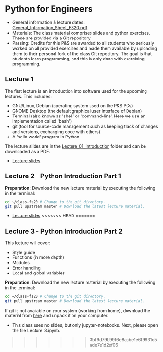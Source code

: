 # Python for Engineers

* General information & lecture dates: [General_Information_Sheet_FS20.pdf](./General_Information_Sheet_FS20.pdf)
* Materials: The class material comprises slides and python exercises. These are provided via a Git repository.
* Passing: Credits for this P&S are awarded to all students who seriously worked on all provided exercises and made them available by uploading them to their personal fork of the class Git repository. The goal is that students learn programming, and this is only done with exercising programming.

## Lecture 1
The first lecture is an introduction into software used for the upcoming lectures. This includes:

* GNU/Linux, Debian (operating system used on the P&S PCs)
* GNOME Desktop (the default graphical user interface of Debian)
* Terminal (also known as 'shell' or 'command-line'. Here we use an implementation called 'bash')
* git (tool for source-code management such as keeping track of changes and versions, exchanging code with others)
* A 'hello world' program in Python

The lecture slides are in the [Lecture_01_introduction](./Lecture_01_introduction) folder and can be downloaded as a PDF.

* [Lecture slides](./Lecture_01_introduction/Python_for_engineers_lecture_01_2020_02_25.pdf)


## Lecture 2 - Python Introduction Part 1

**Preparation**: Download the new lecture material by executing the following in the terminal:

```bash
cd ~/class-fs20 # Change to the git directory.
git pull upstream master # Download the latest lecture material.
```

* [Lecture slides](./Lecture_02_types_conditionals/Python_for_engineers_lecture_02_2020_03_03.pdf)
<<<<<<< HEAD
=======

## Lecture 3 - Python Introduction Part 2
This lecture will cover:

* Style guide
* Functions (in more depth) 
* Modules
* Error handling
* Local and global variables


**Preparation**: Download the new lecture material by executing the following in the terminal:

```bash
cd ~/class-fs20 # Change to the git directory.
git pull upstream master # Download the latest lecture material.
```

If git is not available on your system (working from home), download the material from [here](https://git.ee.ethz.ch/python-for-engineers/class-fs20/-/archive/master/class-fs20-master.zip) and unpack it on your computer.

* This class uses no slides, but only jupyter-notebooks. Next, please open the file Lecture_3.ipynb.
>>>>>>> 3bf9d79b99f6e8aabe1e6f9931c5ade7e1d2ef06
